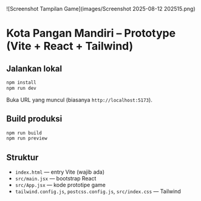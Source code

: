 ![Screenshot Tampilan Game](images/Screenshot 2025-08-12 202515.png)
# Kota Pangan Mandiri – Prototype (Vite + React + Tailwind)

## Jalankan lokal
```bash
npm install
npm run dev
```
Buka URL yang muncul (biasanya `http://localhost:5173`).

## Build produksi
```bash
npm run build
npm run preview
```

## Struktur
- `index.html` — entry Vite (wajib ada)
- `src/main.jsx` — bootstrap React
- `src/App.jsx` — kode prototipe game
- `tailwind.config.js`, `postcss.config.js`, `src/index.css` — Tailwind
